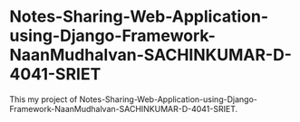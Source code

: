 # Notes-Sharing-Web-Application-using-Django-Framework-NaanMudhalvan-SACHINKUMAR-D-4041-SRIET
This my project of  Notes-Sharing-Web-Application-using-Django-Framework-NaanMudhalvan-SACHINKUMAR-D-4041-SRIET.

